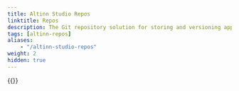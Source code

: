 ```yaml
---
title: Altinn Studio Repos
linktitle: Repos
description: The Git repository solution for storing and versioning apps developed with Altinn Studio.
tags: [altinn-repos]
aliases:
    - "/altinn-studio-repos"
weight: 2
hidden: true
--- 
```


{{<children />}}
